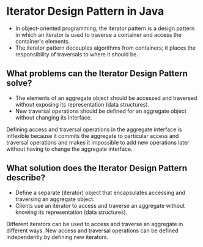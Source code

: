 # Iterator Design Pattern in Java

- In object-oriented programming, the iterator pattern is a design pattern in which an iterator is used to traverse a container and access the container's elements. 
- The iterator pattern decouples algorithms from containers; it places the responsibility of traversals to where it should be.

## What problems can the Iterator Design Pattern solve?

- The elements of an aggregate object should be accessed and traversed without exposing its representation (data structures).
- New traversal operations should be defined for an aggregate object without changing its interface.

Defining access and traversal operations in the aggregate interface is inflexible because it commits the aggregate to particular access and traversal operations and makes it impossible to add new operations later without having to change the aggregate interface.

## What solution does the Iterator Design Pattern describe?

- Define a separate (iterator) object that encapsulates accessing and traversing an aggregate object.
- Clients use an iterator to access and traverse an aggregate without knowing its representation (data structures).

Different iterators can be used to access and traverse an aggregate in different ways.
New access and traversal operations can be defined independently by defining new iterators.
